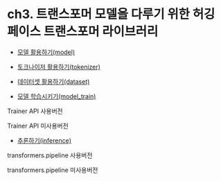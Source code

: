 # ch3. 트랜스포머 모델을 다루기 위한 허깅페이스 트랜스포머 라이브러리

* [모델 활용하기(model)](./model)

* [토크나이저 활용하기(tokenizer)](./tokennizer/)

* [데이터셋 활용하기(dataset)](./dataset/)

* [모델 학습시키기(model_train)](./model_train/)

Trainer API 사용버전

Trainer API 미사용버전

* [추론하기(inference)](./inference/)

transformers.pipeline 사용버전

transformers.pipeline 미사용버전